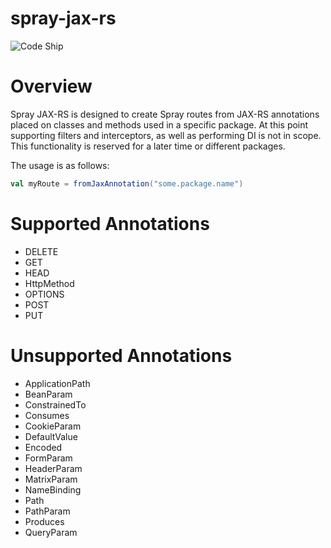 spray-jax-rs
============
![Code Ship](https://codeship.com/projects/98035900-81fb-0132-b737-2e1fa562aa85/status?branch=master)

# Overview

Spray JAX-RS is designed to create Spray routes from JAX-RS annotations placed on classes and methods used in a specific package.
At this point supporting filters and interceptors, as well as performing DI is not in scope. This functionality is reserved for
a later time or different packages.

The usage is as follows:

````scala
val myRoute = fromJaxAnnotation("some.package.name")
````


# Supported Annotations

* DELETE
* GET
* HEAD
* HttpMethod
* OPTIONS
* POST
* PUT


# Unsupported Annotations
* ApplicationPath
* BeanParam
* ConstrainedTo
* Consumes
* CookieParam
* DefaultValue
* Encoded
* FormParam
* HeaderParam
* MatrixParam
* NameBinding
* Path
* PathParam
* Produces
* QueryParam

